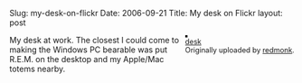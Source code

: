 Slug: my-desk-on-flickr
Date: 2006-09-21
Title: My desk on Flickr
layout: post

<div style="float: right; margin-left: 10px; margin-bottom: 10px;">
 <a href="http://www.flickr.com/photos/redmonk/247145437/" title="photo sharing"><img alt="" class="at-xid-6a010534988cd3970b0120a5b36304970c" src="https://steveivy.typepad.com/.a/6a010534988cd3970b0120a5b36304970c-pi" style="border: solid 2px #000000;" /></a>
 <br />
 <span style="font-size: 0.9em; margin-top: 0px;">
  <a href="http://www.flickr.com/photos/redmonk/247145437/">desk</a>
  <br />
  Originally uploaded by <a href="http://www.flickr.com/people/redmonk/">redmonk</a>.
 </span>
</div>
My desk at work. The closest I could come to making the Windows PC bearable was put R.E.M. on the desktop and my Apple/Mac totems nearby.
<br clear="all" />
